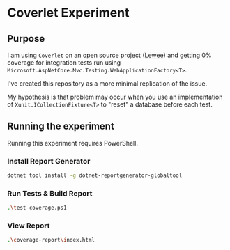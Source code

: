 # Coverlet Experiment

## Purpose

I am using `Coverlet` on an open source project ([Lewee](https://github.com/TheMagnificent11/lewee)) and getting 0% coverage for integration tests run using
`Microsoft.AspNetCore.Mvc.Testing.WebApplicationFactory<T>`.

I've created this repository as a more minimal replication of the issue.

My hypothesis is that problem may occur when you use an implementation of `Xunit.ICollectionFixture<T>` to "reset" a database before each test.

## Running the experiment

Running this experiment requires PowerShell.

### Install Report Generator

```bash
dotnet tool install -g dotnet-reportgenerator-globaltool
```

### Run Tests & Build Report

```bash
.\test-coverage.ps1
```

### View Report

```bash
.\coverage-report\index.html
```
